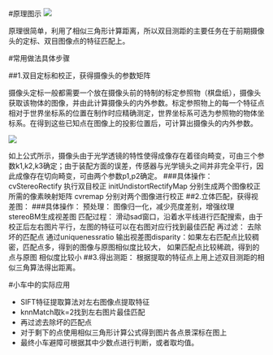 #原理图示
![](http://upload-images.jianshu.io/upload_images/8926144-7aa7077b79022e37.png?imageMogr2/auto-orient/strip%7CimageView2/2/w/1240)

原理很简单，利用了相似三角形计算距离，所以双目测距的主要任务在于前期摄像头的定标、双目图像点的特征匹配上。

#常用做法具体步骤

##1.双目定标和校正，获得摄像头的参数矩阵

摄像头定标一般都需要一个放在摄像头前的特制的标定参照物（棋盘纸），摄像头获取该物体的图像，并由此计算摄像头的内外参数。标定参照物上的每一个特征点相对于世界坐标系的位置在制作时应精确测定，世界坐标系可选为参照物的物体坐标系。在得到这些已知点在图像上的投影位置后，可计算出摄像头的内外参数。

![](http://upload-images.jianshu.io/upload_images/8926144-4cea4364c89c34a8.png?imageMogr2/auto-orient/strip%7CimageView2/2/w/1240)

如上公式所示，摄像头由于光学透镜的特性使得成像存在着径向畸变，可由三个参数k1,k2,k3确定；由于装配方面的误差，传感器与光学镜头之间并非完全平行，因此成像存在切向畸变，可由两个参数p1,p2确定。
###具体操作：
cvStereoRectify 执行双目校正 
initUndistortRectifyMap 分别生成两个图像校正所需的像素映射矩阵 
cvremap 分别对两个图像进行校正
##2.立体匹配，获得视差图： 
###具体操作：
预处理： 图像归一化，减少亮度差别，增强纹理 
stereoBM生成视差图 
匹配过程： 滑动sad窗口，沿着水平线进行匹配搜索，由于校正后左右图片平行，左图的特征可以在右图对应行找到最佳匹配 
再过滤： 去除坏的匹配点 通过uniquenessratio 
输出视差图disparity：如果左右匹配点比较稠密，匹配点多，得到的图像与原图相似度比较大， 如果匹配点比较稀疏，得到的点与原图 相似度比较小
##3.得出测距：
根据提取的特征点上用上述双目测距的相似三角算法得出距离。

#小车中的实际应用

- SIFT特征提取算法对左右图像点提取特征
- knnMatch取k=2找到左右图片最佳匹配
- 再过滤去除坏的匹配点
- 对于剩下的点使用相似三角形计算公式得到图片各点景深标在图上
- 最终小车避障可根据其中少数点进行判断，或者取均值。
